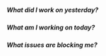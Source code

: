 ##### What did I work on yesterday?


##### What am I working on today?


##### What issues are blocking me?

